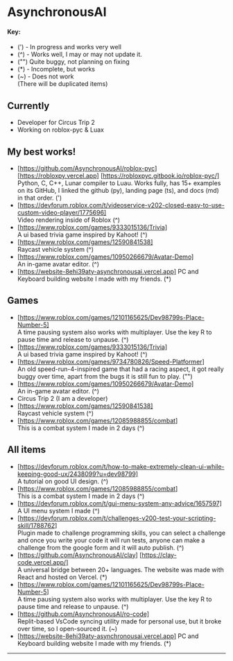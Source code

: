 # AsynchronousAI
#### Key:
- (') - In progress and works very well
- (^) - Works well, I may or may not update it.
- ("") Quite buggy, not planning on fixing
- (*) - Incomplete, but works
- (~) - Does not work <br>
  (There will be duplicated items)
## Currently
- Developer for Circus Trip 2
- Working on roblox-pyc & Luax

## My best works!
- [https://github.com/AsynchronousAI/roblox-pyc] [https://robloxpy.vercel.app] [https://robloxpyc.gitbook.io/roblox-pyc/] <br>
  Python, C, C++, Lunar compiler to Luau. Works fully, has 15+ examples on its GitHub, I linked the github (py), landing page (ts), and docs (md) in that order. (')
- [https://devforum.roblox.com/t/videoservice-v202-closed-easy-to-use-custom-video-player/1775696] <br>
  Video rendering inside of Roblox (^) 
- [https://www.roblox.com/games/9333015136/Trivia] <br>
  A ui based trivia game inspired by Kahoot! (^)
- [https://www.roblox.com/games/12590841538] <br>
  Raycast vehicle system (^)
- [https://www.roblox.com/games/10950266679/Avatar-Demo] <br>
   An in-game avatar editor. (^)
- [https://website-8ehi39aty-asynchronousai.vercel.app] PC and Keyboard building website I made with my friends. (*)

## Games
- [https://www.roblox.com/games/12101165625/Dev98799s-Place-Number-5] <br>
  A time pausing system also works with multiplayer. Use the key R to pause time and release to unpause. (^)
- [https://www.roblox.com/games/9333015136/Trivia] <br>
  A ui based trivia game inspired by Kahoot! (^)
- [https://www.roblox.com/games/9734780826/Speed-Platformer] <br>
    An old speed-run-4-inspired game that had a racing aspect, it got really buggy over time, apart from the bugs it is still fun to play. ("")
- [https://www.roblox.com/games/10950266679/Avatar-Demo] <br>
   An in-game avatar editor. (^)
- Circus Trip 2 (I am a developer)
- [https://www.roblox.com/games/12590841538] <br>
  Raycast vehicle system (^)
- [https://www.roblox.com/games/12085988855/combat] <br>
  This is a combat system I made in 2 days (^)
  
## All items
- [https://devforum.roblox.com/t/how-to-make-extremely-clean-ui-while-keeping-good-ux/2438099?u=dev98799] <br>
  A tutorial on good UI design. (^)
- [https://www.roblox.com/games/12085988855/combat] <br>
  This is a combat system I made in 2 days (^)
- [https://devforum.roblox.com/t/gui-menu-system-any-advice/1657597] <br>
  A UI menu system I made (^)
- [https://devforum.roblox.com/t/challenges-v200-test-your-scripting-skill/1788762] <br>
  Plugin made to challenge programming skills, you can select a challenge and once you write your code it will run tests, anyone can make a challenge from the google form and it will auto publish.  (^)
- [https://github.com/AsynchronousAI/clay] [https://clay-code.vercel.app/] <br>
  A universal bridge between 20+ languages. The website was made with React and hosted on Vercel. (*)
- [https://www.roblox.com/games/12101165625/Dev98799s-Place-Number-5] <br>
  A time pausing system also works with multiplayer. Use the key R to pause time and release to unpause. (^)
- [https://github.com/AsynchronousAI/ro-code] <br>
  Replit-based VsCode syncing utility made for personal use, but it broke over time, so I open-sourced it. (~)
- [https://website-8ehi39aty-asynchronousai.vercel.app] PC and Keyboard building website I made with my friends. (*)
***

